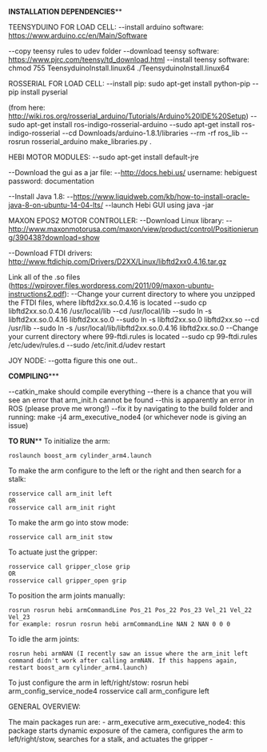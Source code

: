 **********************************INSTALLATION DEPENDENCIES************************************

TEENSYDUINO FOR LOAD CELL:
--install arduino software: https://www.arduino.cc/en/Main/Software

--copy teensy rules to udev folder
--download teensy software: 	https://www.pjrc.com/teensy/td_download.html
--install teensy software: 	chmod 755 TeensyduinoInstall.linux64
				./TeensyduinoInstall.linux64


ROSSERIAL FOR LOAD CELL:
--install pip: sudo apt-get install python-pip
--pip install pyserial

(from here: http://wiki.ros.org/rosserial_arduino/Tutorials/Arduino%20IDE%20Setup)
--sudo apt-get install ros-indigo-rosserial-arduino
--sudo apt-get install ros-indigo-rosserial
--cd Downloads/arduino-1.8.1/libraries
--rm -rf ros_lib
--rosrun rosserial_arduino make_libraries.py .


HEBI MOTOR MODULES:
--sudo apt-get install default-jre

--Download the gui as a jar file:
--http://docs.hebi.us/ username: hebiguest password: documentation

--Install Java 1.8: 
--https://www.liquidweb.com/kb/how-to-install-oracle-java-8-on-ubuntu-14-04-lts/
--launch Hebi GUI using java -jar


MAXON EPOS2 MOTOR CONTROLLER:
--Download Linux library:
--http://www.maxonmotorusa.com/maxon/view/product/control/Positionierung/390438?download=show

--Download FTDI drivers: http://www.ftdichip.com/Drivers/D2XX/Linux/libftd2xx0.4.16.tar.gz

Link all of the .so files (https://wpirover.files.wordpress.com/2011/09/maxon-ubuntu-instructions2.pdf):
--Change your current directory to where you unzipped the FTDI files, where libftd2xx.so.0.4.16 is located 
--sudo cp libftd2xx.so.0.4.16 /usr/local/lib
--cd /usr/local/lib
--sudo ln -s libftd2xx.so.0.4.16 libftd2xx.so.0 
--sudo ln -s libftd2xx.so.0 libftd2xx.so
--cd /usr/lib
--sudo ln -s /usr/local/lib/libftd2xx.so.0.4.16 libftd2xx.so.0
--Change your current directory where 99-ftdi.rules is located
--sudo cp 99-ftdi.rules /etc/udev/rules.d
--sudo /etc/init.d/udev restart


JOY NODE:
--gotta figure this one out..


********************************COMPILING***********************************

--catkin_make should compile everything
--there is a chance that you will see an error that arm_init.h cannot be found
--this is apparently an error in ROS (please prove me wrong!)
--fix it by navigating to the build folder and running: make -j4 arm_executive_node4 (or whichever node is giving an issue)


**********************************TO RUN************************************
To initialize the arm:

	roslaunch boost_arm cylinder_arm4.launch


To make the arm configure to the left or the right and then search for a stalk:

	rosservice call arm_init left
	OR
	rosservice call arm_init right


To make the arm go into stow mode:

	rosservice call arm_init stow


To actuate just the gripper:

	rosservice call gripper_close grip
	OR
	rosservice call gripper_open grip


To position the arm joints manually:

	rosrun rosrun hebi armCommandLine Pos_21 Pos_22 Pos_23 Vel_21 Vel_22 Vel_23
	for example: rosrun rosrun hebi armCommandLine NAN 2 NAN 0 0 0

To idle the arm joints:

	rosrun hebi armNAN (I recently saw an issue where the arm_init left command didn't work after calling armNAN. If this happens again, restart boost_arm cylinder_arm4.launch)

To just configure the arm in left/right/stow:
	rosrun hebi arm_config_service_node4
	rosservice call arm_configure left
	




GENERAL OVERVIEW:

The main packages run are:
	- arm_executive arm_executive_node4: this package starts dynamic exposure of the camera, configures the arm to left/right/stow, searches for a stalk, and actuates the gripper
	-  
